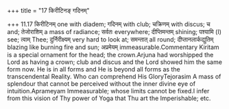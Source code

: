 +++
title = "17 किरीटिनङ् गदिनम्"

+++
11.17 किरीटिनम् one with diadem; गदिनम् with club; चक्रिणम् with discus;
च and; तेजोराशिम् a mass of radiance; सर्वतः everywhere; दीप्तिमन्तम्
shining; पश्यामि (I) see; त्वाम् Thee; दुर्निरीक्ष्यम् very hard to look
at; समन्तात् all round; दीप्तानलार्कद्युतिम् blazing like burning fire
and sun; अप्रमेयम् immeasurable.Commentary Kiritam is a special ornament
for the head; the crown.Arjuna had worshipped the Lord as having a
crown; club and discus and the Lord showed him the same form now. He is
in all forms and He is beyond all forms as the transcendental Reality.
Who can comprehend His GloryTejorasim A mass of splendour that cannot be
perceived without the inner divine eye of intuition.Aprameyam
Immeasurable; whose limits cannot be fixed.I infer from this vision of
Thy power of Yoga that Thu art the Imperishable; etc.
